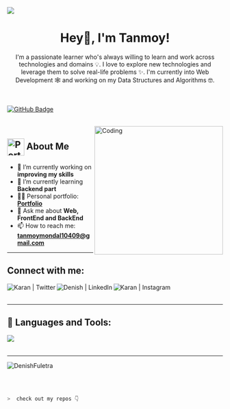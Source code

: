 <img src="https://camo.githubusercontent.com/48ec00ed4c84e771db4a1db90b56352923a8d644452a32b434d68e97006c9337/68747470733a2f2f63686b736b696c6c732e636f6d2f77702d636f6e74656e742f75706c6f6164732f323032302f30342f504e432d416e696d617465642d42616e6e6572732e676966">

<h1 align="center">Hey👋, I'm Tanmoy!</h1>
<p align="center">I'm a passionate learner who's always willing to learn and work across technologies and domains 💡. I love to explore new technologies and leverage them to solve real-life problems ✨. I'm currently into Web Development 🕸️ and working on my Data Structures and Algorithms 🤓.</p>

<br>

<!-- <a href="https://github.com/tanmoymandalofficial/github-profile-views-counter">
    <img src="https://komarev.com/ghpvc/?username=DenishFuletra">
</a> -->
<a href="https://github.com/tanmoymandalofficial?tab=followers"><img src="https://img.shields.io/github/followers/DenishFuletra?label=Followers&style=social" alt="GitHub Badge"></a>

<br>

<img align="right" alt="Coding" width="300" src="https://miro.medium.com/max/1360/0*7Q3yvSIv_t0ioJ-Z.gif">

## <img src="https://i.postimg.cc/Wbq9jQMN/profile-logo.png" alt="Portfolio" width="40" height="40" align="center"/> About Me

- 🔭 I’m currently working on **improving my skills**
- 🌱 I’m currently learning **Backend part**
- 👨‍💻 Personal portfolio: **<a href="https://tanmoymondal.netlify.app/" target="_blank">Portfolio</a>**
- 💬 Ask me about **Web, FrontEnd and BackEnd**
- 📫 How to reach me: **tanmoymondal10409@gmail.com**
<!-- - ⚡ Fun fact **I am half finished** -->

---

## Connect with me:

<a href="https://twitter.com/TanmoyM99977761" target="_blank"><img align="left" alt="Karan | Twitter" src="https://skillicons.dev/icons?i=twitter" /></a>
<a href="https://www.linkedin.com/in/tanmoymandalofficial/" target="_blank"><img align="left" alt="Denish | LinkedIn" src="https://skillicons.dev/icons?i=linkedin" /></a>

<a href="https://www.instagram.com/tanmoymondolofficial/" target="_blank"><img align="left" alt="Karan | Instagram" src="https://skillicons.dev/icons?i=instagram" /></a>

<br />
<br />

---

## 🚀 Languages and Tools:

<img align="left" src="https://skillicons.dev/icons?i=html,css,js,java,react,bootstrap,nodejs,express,git,github,vscode" />

<br />
<br />

---

<p><img src="https://github-readme-streak-stats.herokuapp.com/?user=DenishFuletra&theme=radical&hide_border=true" alt="DenishFuletra" /></p>

<!-- ## 📊 My Github Stats

<table>
  <tr>
    <td><img src="https://github-readme-stats.vercel.app/api?username=DenishFuletra&show_icons=true&locale=en&theme=radical&hide_border=true" alt="DenishFuletra" /></td>
    <td><img src="https://github-readme-stats.vercel.app/api/top-langs?username=DenishFuletra&show_icons=true&locale=en&layout=compact&theme=radical&hide_border=true" alt="DenishFuletra" /></td
  </tr>
</table>

<br> -->

<!-- <b>Note:</b> Top languages is only a metric of the languages my public code consists of and doesn't reflect experience or skill level. -->

<br/>
<br/>
  
```zsh
>  check out my repos 👇
```
